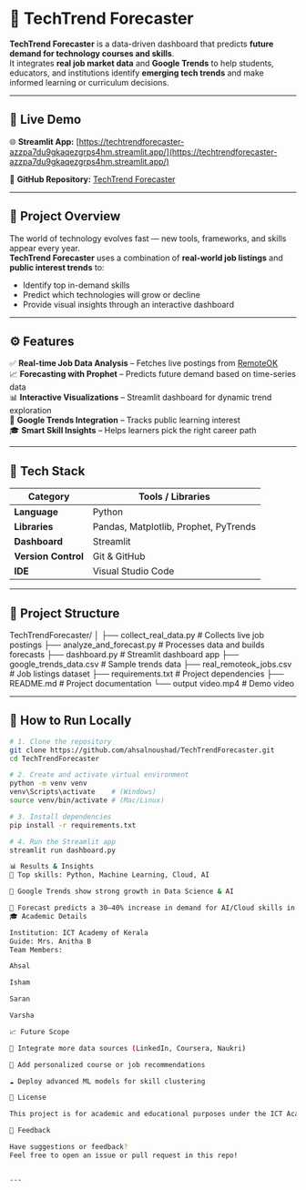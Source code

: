 # 🎯 TechTrend Forecaster

**TechTrend Forecaster** is a data-driven dashboard that predicts **future demand for technology courses and skills**.  
It integrates **real job market data** and **Google Trends** to help students, educators, and institutions identify **emerging tech trends** and make informed learning or curriculum decisions.

---

## 🚀 Live Demo
🌐 **Streamlit App:** [https://techtrendforecaster-azzpa7du9gkaqezgrps4hm.streamlit.app/](https://techtrendforecaster-azzpa7du9gkaqezgrps4hm.streamlit.app/)

📁 **GitHub Repository:** [TechTrend Forecaster](https://github.com/ahsalnoushad/TechTrendForecaster)

---

## 🧠 Project Overview

The world of technology evolves fast — new tools, frameworks, and skills appear every year.  
**TechTrend Forecaster** uses a combination of **real-world job listings** and **public interest trends** to:
- Identify top in-demand skills
- Predict which technologies will grow or decline
- Provide visual insights through an interactive dashboard

---

## ⚙️ Features

✅ **Real-time Job Data Analysis** – Fetches live postings from [RemoteOK](https://remoteok.com)  
📈 **Forecasting with Prophet** – Predicts future demand based on time-series data  
📊 **Interactive Visualizations** – Streamlit dashboard for dynamic trend exploration  
🧩 **Google Trends Integration** – Tracks public learning interest  
🎓 **Smart Skill Insights** – Helps learners pick the right career path

---

## 🧰 Tech Stack

| Category | Tools / Libraries |
|-----------|-------------------|
| **Language** | Python |
| **Libraries** | Pandas, Matplotlib, Prophet, PyTrends |
| **Dashboard** | Streamlit |
| **Version Control** | Git & GitHub |
| **IDE** | Visual Studio Code |

---

## 🧩 Project Structure

TechTrendForecaster/
│
├── collect_real_data.py # Collects live job postings
├── analyze_and_forecast.py # Processes data and builds forecasts
├── dashboard.py # Streamlit dashboard app
├── google_trends_data.csv # Sample trends data
├── real_remoteok_jobs.csv # Job listings dataset
├── requirements.txt # Project dependencies
├── README.md # Project documentation
└── output video.mp4 # Demo video

---

## 🧪 How to Run Locally

```bash
# 1. Clone the repository
git clone https://github.com/ahsalnoushad/TechTrendForecaster.git
cd TechTrendForecaster

# 2. Create and activate virtual environment
python -m venv venv
venv\Scripts\activate    # (Windows)
source venv/bin/activate # (Mac/Linux)

# 3. Install dependencies
pip install -r requirements.txt

# 4. Run the Streamlit app
streamlit run dashboard.py

📊 Results & Insights
📌 Top skills: Python, Machine Learning, Cloud, AI

🚀 Google Trends show strong growth in Data Science & AI

📅 Forecast predicts a 30–40% increase in demand for AI/Cloud skills in the next 6 months
🎓 Academic Details

Institution: ICT Academy of Kerala
Guide: Mrs. Anitha B
Team Members:

Ahsal

Isham

Saran

Varsha

📈 Future Scope

🔗 Integrate more data sources (LinkedIn, Coursera, Naukri)

🧠 Add personalized course or job recommendations

☁️ Deploy advanced ML models for skill clustering

🏁 License

This project is for academic and educational purposes under the ICT Academy of Kerala program.

💬 Feedback

Have suggestions or feedback?
Feel free to open an issue or pull request in this repo!


---



